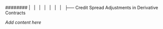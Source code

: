 ######## |   |   |   |   |   |   |   ├── Credit Spread Adjustments in Derivative Contracts

*Add content here*
